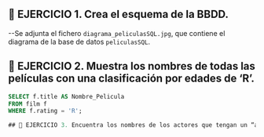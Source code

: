 ## 📘 EJERCICIO 1. Crea el esquema de la BBDD.  
--Se adjunta el fichero `diagrama_peliculasSQL.jpg`, que contiene el diagrama de la base de datos `peliculasSQL`.  

## 📘 EJERCICIO 2. Muestra los nombres de todas las películas con una clasificación por edades de ‘Rʼ.  

```sql
SELECT f.title AS Nombre_Pelicula
FROM film f
WHERE f.rating = 'R';

## 📘 EJERCICIO 3. Encuentra los nombres de los actores que tengan un “actor_idˮ entre 30 y 40.
